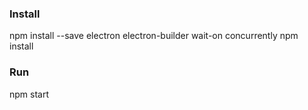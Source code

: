 ### Install
npm install --save electron electron-builder wait-on concurrently
npm install

### Run
npm start

